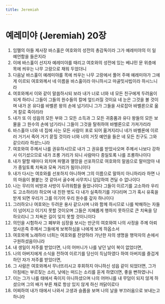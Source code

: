 ```yaml
---
title: Jeremiah
---
```


# 예레미야 (Jeremiah) 20장
1. 임멜의 아들 제사장 바스훌은 여호와의 성전의 총감독이라 그가 예레미야의 이 일 예언함을 들은지라
1. 이에 바스훌이 선지자 예레미야를 때리고 여호와의 성전에 있는 베냐민 문 위층에 목에 씌우는 나무 고랑으로 채워 두었더니
1. 다음날 바스훌이 예레미야를 목에 씌우는 나무 고랑에서 풀어 주매 예레미야가 그에게 이르되 여호와께서 네 이름을 바스훌이라 아니하시고 마골밋사빕이라 하시느니라
1. 여호와께서 이와 같이 말씀하시되 보라 내가 너로 너와 네 모든 친구에게 두려움이 되게 하리니 그들이 그들의 원수들의 칼에 엎드러질 것이요 네 눈은 그것을 볼 것이며 내가 온 유다를 바벨론 왕의 손에 넘기리니 그가 그들을 사로잡아 바벨론으로 옮겨 칼로 죽이리라
1. 내가 또 이 성읍의 모든 부와 그 모든 소득과 그 모든 귀중품과 유다 왕들의 모든 보물을 그 원수의 손에 넘기리니 그들이 그것을 탈취하여 바벨론으로 가져가리라
1. 바스훌아 너와 네 집에 사는 모든 사람이 포로 되어 옮겨지리니 네가 바벨론에 이르러 거기서 죽어 거기 묻힐 것이라 너와 너의 거짓 예언을 들은 네 모든 친구도 그와 같으리라 하셨느니라
1. 여호와여 주께서 나를 권유하시므로 내가 그 권유를 받았사오며 주께서 나보다 강하사 이기셨으므로 내가 조롱 거리가 되니 사람마다 종일토록 나를 조롱하나이다
1. 내가 말할 때마다 외치며 파멸과 멸망을 선포하므로 여호와의 말씀으로 말미암아 내가 종일토록 치욕과 모욕 거리가 됨이니이다
1. 내가 다시는 여호와를 선포하지 아니하며 그의 이름으로 말하지 아니하리라 하면 나의 마음이 불붙는 것 같아서 골수에 사무치니 답답하여 견딜 수 없나이다
1. 나는 무리의 비방과 사방이 두려워함을 들었나이다 그들이 이르기를 고소하라 우리도 고소하리라 하오며 내 친한 벗도 다 내가 실족하기를 기다리며 그가 혹시 유혹을 받게 되면 우리가 그를 이기어 우리 원수를 갚자 하나이다
1. 그러하오나 여호와는 두려운 용사 같으시며 나와 함께 하시므로 나를 박해하는 자들이 넘어지고 이기지 못할 것이오며 그들은 지혜롭게 행하지 못하므로 큰 치욕을 당하오리니 그 치욕은 길이 잊지 못할 것이니이다
1. 의인을 시험하사 그 폐부와 심장을 보시는 만군의 여호와여 나의 사정을 주께 아뢰었사온즉 주께서 그들에게 보복하심을 나에게 보게 하옵소서
1. 여호와께 노래하라 너희는 여호와를 찬양하라 가난한 자의 생명을 행악자의 손에서 구원하셨음이니라
1. 내 생일이 저주를 받았더면, 나의 어머니가 나를 낳던 날이 복이 없었더면,
1. 나의 아버지에게 소식을 전하여 이르기를 당신이 득남하였다 하여 아버지를 즐겁게 하던 자가 저주를 받았더면,
1. 그 사람은 여호와께서 무너뜨리시고 후회하지 아니하신 성읍 같이 되었더면, 그가 아침에는 부르짖는 소리, 낮에는 떠드는 소리를 듣게 하였더면, 좋을 뻔하였나니
1. 이는 그가 나를 태에서 죽이지 아니하셨으며 나의 어머니를 내 무덤이 되지 않게 하셨으며 그의 배가 부른 채로 항상 있지 않게 하신 까닭이로다
1. 어찌하여 내가 태에서 나와서 고생과 슬픔을 보며 나의 날을 부끄러움으로 보내는고 하니라